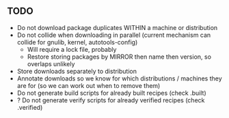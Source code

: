 
## TODO

* Do not download package duplicates WITHIN a machine or distribution
* Do not collide when downloading in parallel (current mechanism can collide for gnulib, kernel, autotools-config)
    * Will require a lock file, probably
    * Restore storing packages by MIRROR then name then version, so overlaps unlikely
* Store downloads separately to distribution
* Annotate downloads so we know for which distributions / machines they are for (so we can work out when to remove them)
* Do not generate build scripts for already built recipes (check .built)
* ? Do not generate verify scripts for already verified recipes (check .verified)
